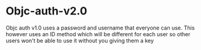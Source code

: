 # Objc-auth-v2.0
Objc auth v1.0 uses a password and username that everyone can use. This however uses an ID method which will be different for each user so other users won't be able to use it without you giving them a key
